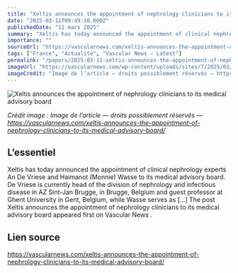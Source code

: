 ```yaml
---
title: "Xeltis announces the appointment of nephrology clinicians to its medical advisory board"
date: "2025-03-11T09:49:38.000Z"
publishedDate: "11 mars 2025"
summary: "Xeltis has today announced the appointment of clinical nephrology experts An De Vriese and Haimanot (Monnie) Wasse to its medical advisory board. De Vriese is currently head of the division of nephrology and infectious disease in AZ Sint-Jan Brugge, in Brugge, Belgium and guest professor at Ghent University in Gent, Belgium, while Wasse serves as [&#8230;] The post Xeltis announces the appointment of nephrology clinicians to its medical advisory board appeared first on Vascular News ."
importance: ""
sourceUrl: "https://vascularnews.com/xeltis-announces-the-appointment-of-nephrology-clinicians-to-its-medical-advisory-board/"
tags: ["France", "Actualité", "Vascular News — Latest"]
permalink: "/papers/2025-03-11-xeltis-announces-the-appointment-of-nephrology-clinicians-to-its-medical-advisory-board"
imageUrl: "https://vascularnews.com/wp-content/uploads/sites/7/2025/03/Untitled-design-2.png"
imageCredit: "Image de l’article — droits possiblement réservés — https://vascularnews.com/xeltis-announces-the-appointment-of-nephrology-clinicians-to-its-medical-advisory-board/"
---
```


![Xeltis announces the appointment of nephrology clinicians to its medical advisory board](https://vascularnews.com/wp-content/uploads/sites/7/2025/03/Untitled-design-2.png)

*Crédit image : Image de l’article — droits possiblement réservés — https://vascularnews.com/xeltis-announces-the-appointment-of-nephrology-clinicians-to-its-medical-advisory-board/*

## L’essentiel

Xeltis has today announced the appointment of clinical nephrology experts An De Vriese and Haimanot (Monnie) Wasse to its medical advisory board. De Vriese is currently head of the division of nephrology and infectious disease in AZ Sint-Jan Brugge, in Brugge, Belgium and guest professor at Ghent University in Gent, Belgium, while Wasse serves as [&#8230;] The post Xeltis announces the appointment of nephrology clinicians to its medical advisory board appeared first on Vascular News .

## Lien source

https://vascularnews.com/xeltis-announces-the-appointment-of-nephrology-clinicians-to-its-medical-advisory-board/
